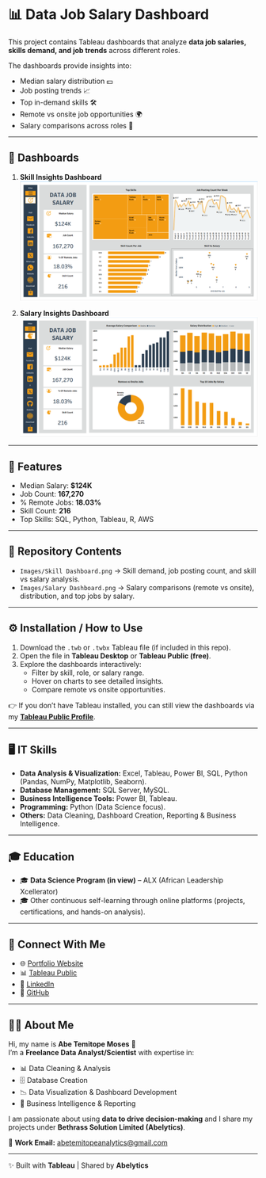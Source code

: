 # 📊 Data Job Salary Dashboard

This project contains Tableau dashboards that analyze **data job salaries, skills demand, and job trends** across different roles.  

The dashboards provide insights into:  
- Median salary distribution 💵  
- Job posting trends 📈  
- Top in-demand skills 🛠️  
- Remote vs onsite job opportunities 🌍  
- Salary comparisons across roles 👔  

---

## 🔗 Dashboards

1. **Skill Insights Dashboard**  
   ![Skill Dashboard](Images/Skill%20Dashboard.png)  

2. **Salary Insights Dashboard**  
   ![Salary Dashboard](Images/Salary%20Dashboard.png)  

---

## 🚀 Features

- Median Salary: **$124K**  
- Job Count: **167,270**  
- % Remote Jobs: **18.03%**  
- Skill Count: **216**  
- Top Skills: SQL, Python, Tableau, R, AWS  

---

## 📂 Repository Contents
- `Images/Skill Dashboard.png` → Skill demand, job posting count, and skill vs salary analysis.  
- `Images/Salary Dashboard.png` → Salary comparisons (remote vs onsite), distribution, and top jobs by salary.  

---

## ⚙️ Installation / How to Use

1. Download the `.twb` or `.twbx` Tableau file (if included in this repo).  
2. Open the file in **Tableau Desktop** or **Tableau Public (free)**.  
3. Explore the dashboards interactively:  
   - Filter by skill, role, or salary range.  
   - Hover on charts to see detailed insights.  
   - Compare remote vs onsite opportunities.  

👉 If you don’t have Tableau installed, you can still view the dashboards via my **[Tableau Public Profile](https://public.tableau.com/app/profile/abelytics)**.  

---

## 🖥️ IT Skills

- **Data Analysis & Visualization:** Excel, Tableau, Power BI, SQL, Python (Pandas, NumPy, Matplotlib, Seaborn).  
- **Database Management:** SQL Server, MySQL.  
- **Business Intelligence Tools:** Power BI, Tableau.  
- **Programming:** Python (Data Science focus).  
- **Others:** Data Cleaning, Dashboard Creation, Reporting & Business Intelligence.  

---

## 🎓 Education

- 🎓 **Data Science Program (in view)** – ALX (African Leadership Xcellerator)  
- 🎓 Other continuous self-learning through online platforms (projects, certifications, and hands-on analysis).  

---

## 🔗 Connect With Me
- 🌐 [Portfolio Website](https://sites.google.com/view/abelytics)  
- 📊 [Tableau Public](https://public.tableau.com/app/profile/abelytics)  
- 💼 [LinkedIn](https://www.linkedin.com/in/abelytics)  
- 🐙 [GitHub](https://github.com/abe-temitope)  

---

## 🙋‍♂️ About Me
Hi, my name is **Abe Temitope Moses** 👋  
I’m a **Freelance Data Analyst/Scientist** with expertise in:  
- 📊 Data Cleaning & Analysis  
- 🗄️ Database Creation  
- 📉 Data Visualization & Dashboard Development  
- 📑 Business Intelligence & Reporting  

I am passionate about using **data to drive decision-making** and I share my projects under **Bethrass Solution Limited (Abelytics)**.  

💌 **Work Email:** abetemitopeanalytics@gmail.com  

---

✨ Built with **Tableau** | Shared by **Abelytics**  


